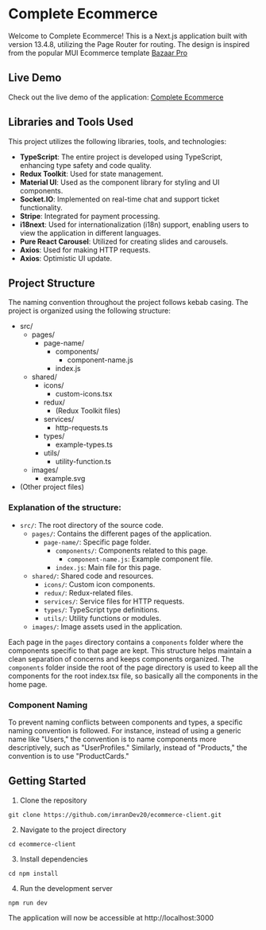 # Complete Ecommerce

Welcome to Complete Ecommerce! This is a Next.js application built with version 13.4.8, utilizing the Page Router for routing. The design is inspired from the popular MUI Ecommerce template [Bazaar Pro](https://bazar-react.vercel.app/)


## Live Demo

Check out the live demo of the application: [Complete Ecommerce](https://ecommerce-client-one-hazel.vercel.app/)

## Libraries and Tools Used

This project utilizes the following libraries, tools, and technologies:

- **TypeScript**: The entire project is developed using TypeScript, enhancing type safety and code quality.
- **Redux Toolkit**: Used for state management.
- **Material UI**: Used as the component library for styling and UI components.
- **Socket.IO**: Implemented on real-time chat and support ticket functionality.
- **Stripe**: Integrated for payment processing.
- **i18next**: Used for internationalization (i18n) support, enabling users to view the application in different languages.
- **Pure React Carousel**: Utilized for creating slides and carousels.
- **Axios**: Used for making HTTP requests.
- **Axios**: Optimistic UI update.

## Project Structure
The naming convention throughout the project follows kebab casing. The project is organized using the following structure:

- src/
    - pages/
        - page-name/
            - components/
                - component-name.js
            - index.js
    - shared/
        - icons/
            - custom-icons.tsx
        - redux/
            - (Redux Toolkit files)
        - services/
            - http-requests.ts
        - types/
            - example-types.ts
        - utils/
            - utility-function.ts
    - images/
        - example.svg
- (Other project files)

### Explanation of the structure:

- `src/`: The root directory of the source code.
  - `pages/`: Contains the different pages of the application.
    - `page-name/`: Specific page folder.
      - `components/`: Components related to this page.
        - `component-name.js`: Example component file.
      - `index.js`: Main file for this page.
  - `shared/`: Shared code and resources.
    - `icons/`: Custom icon components.
    - `redux/`: Redux-related files.
    - `services/`: Service files for HTTP requests.
    - `types/`: TypeScript type definitions.
    - `utils/`: Utility functions or modules.
  - `images/`: Image assets used in the application.


Each page in the `pages` directory contains a `components` folder where the components specific to that page are kept. This structure helps maintain a clean separation of concerns and keeps components organized. The `components` folder inside the root of the page directory is used to keep all the components for the root index.tsx file, so basically all the components in the home page.


### Component Naming

To prevent naming conflicts between components and types, a specific naming convention is followed. For instance, instead of using a generic name like "Users," the convention is to name components more descriptively, such as "UserProfiles." Similarly, instead of "Products," the convention is to use "ProductCards."

## Getting Started


1. Clone the repository

```
git clone https://github.com/imranDev20/ecommerce-client.git
```

2. Navigate to the project directory

```
cd ecommerce-client
```

3. Install dependencies

```
cd npm install
```

4. Run the development server

```
npm run dev
```

The application will now be accessible at http://localhost:3000